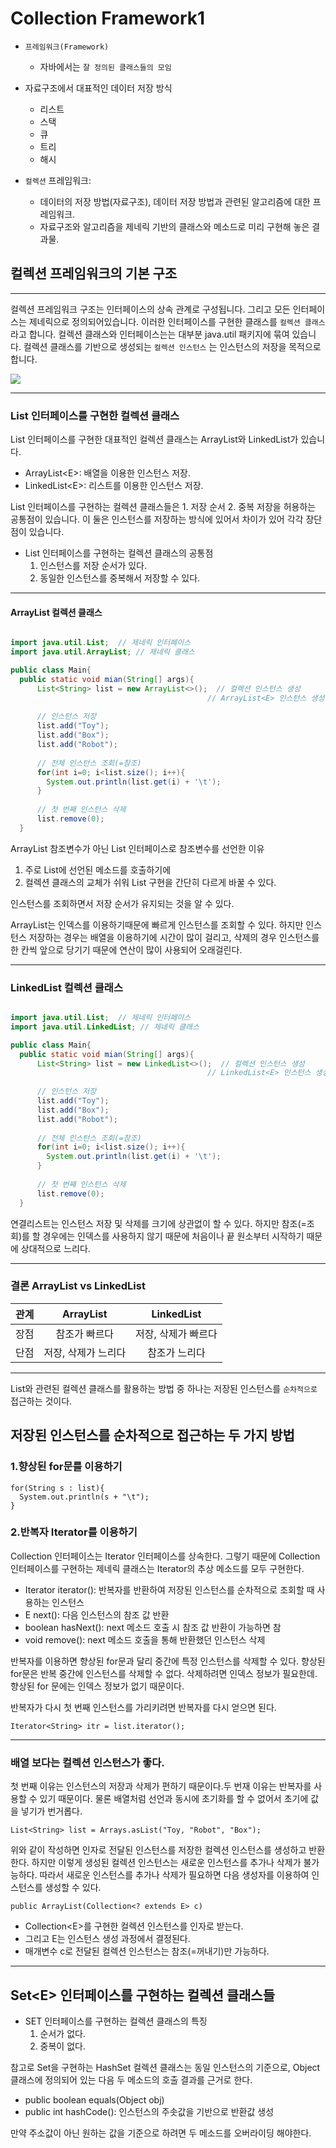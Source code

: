 # Collection Framework1

- `프레임워크(Framework)`
    - 자바에서는 `잘 정의된 클래스들의 모임`
    
- 자료구조에서 대표적인 데이터 저장 방식
  - 리스트
  - 스택
  - 큐
  - 트리
  - 해시

- `컬렉션` 프레임워크:
    - 데이터의 저장 방법(자료구조), 데이터 저장 방법과 관련된 알고리즘에 대한 프레임워크.
    - 자료구조와 알고리즘을 제네릭 기반의 클래스와 메소드로 미리 구현해 놓은 결과물.
  
## 컬렉션 프레임워크의 기본 구조

---

컬렉션 프레임워크 구조는 인터페이스의 상속 관계로 구성됩니다. 그리고 모든 인터페이스는 제네릭으로
정의되어있습니다. 이러한 인터페이스를 구현한 클래스를 `컬렉션 클래스`라고 합니다. 컬렉션 클래스와 인터페이스는는 대부분
java.util 패키지에 묶여 있습니다. 컬렉션 클래스를 기반으로 생성되는 `컬렉션 인스턴스`
는 인스턴스의 저장을 목적으로 합니다.

![](image/컬렉션프레임워크구조.png)
    

---

### List<E> 인터페이스를 구현한 컬렉션 클래스

List 인터페이스를 구현한 대표적인 컬렉션 클래스는
ArrayList와 LinkedList가 있습니다.

- ArrayList\<E>: 배열을 이용한 인스턴스 저장.
- LinkedList\<E>: 리스트를 이용한 인스턴스 저장.

List 인터페이스를 구현하는 컬렉션 클래스들은 1. 저장 순서 2. 중복 저장을 허용하는 공통점이 있습니다.
이 둘은 인스턴스를 저장하는 방식에 있어서 차이가 있어 각각 장단점이 있습니다. 

- List 인터페이스를 구현하는 컬렉션 클래스의 공통점
  1. 인스턴스를 저장 순서가 있다.
  2. 동일한 인스턴스를 중복해서 저장할 수 있다.
  
---

#### ArrayList 컬렉션 클래스

``` java

import java.util.List;  // 제네릭 인터페이스
import java.util.ArrayList; // 제네릭 클래스

public class Main{
  public static void mian(String[] args){ 
      List<String> list = new ArrayList<>();  // 컬렉션 인스턴스 생성
                                            // ArrayList<E> 인스턴스 생성
        
      // 인스턴스 저장
      list.add("Toy");
      list.add("Box");
      list.add("Robot");
      
      // 전체 인스턴스 조회(=참조)
      for(int i=0; i<list.size(); i++){
        System.out.println(list.get(i) + '\t');
      }
      
      // 첫 번째 인스턴스 삭제
      list.remove(0);
  } 
```

ArrayList 참조변수가 아닌 List 인터페이스로 참조변수를 선언한 이유
1. 주로 List<E>에 선언된 메소드를 호출하기에
2. 컬렉션 클래스의 교체가 쉬워 List 구현을 간단히 다르게 바꿀 수 있다.

인스턴스를 조회하면서 저장 순서가 유지되는 것을 알 수 있다.

ArrayList는 인덱스를 이용하기때문에 빠르게 인스턴스를 조회할 수 있다. 하지만 인스턴스 저장하는 경우는 배열을 이용하기에
시간이 많이 걸리고, 삭제의 경우 인스턴스를 한 칸씩 앞으로 당기기 때문에 연산이 많이 사용되어 오래걸린다.

---

### LinkedList 컬렉션 클래스

``` java

import java.util.List;  // 제네릭 인터페이스
import java.util.LinkedList; // 제네릭 클래스

public class Main{
  public static void mian(String[] args){ 
      List<String> list = new LinkedList<>();  // 컬렉션 인스턴스 생성
                                            // LinkedList<E> 인스턴스 생성
        
      // 인스턴스 저장
      list.add("Toy");
      list.add("Box");
      list.add("Robot");
      
      // 전체 인스턴스 조회(=참조)
      for(int i=0; i<list.size(); i++){
        System.out.println(list.get(i) + '\t');
      }
      
      // 첫 번째 인스턴스 삭제
      list.remove(0);
  } 
```

연결리스트는 인스턴스 저장 및 삭제를 크기에 상관없이 할 수 있다. 하지만
참조(=조회)를 할 경우에는 인덱스를 사용하지 않기 때문에 처음이나 끝 원소부터
시작하기 때문에 상대적으로 느리다.

---

### 결론 ArrayList vs LinkedList

|관계|ArrayList|LinkedList|
|:------:|:------:|:------:|
|장점|참조가 빠르다| 저장, 삭제가 빠르다|
|단점| 저장, 삭제가 느리다| 참조가 느리다|

---

List와 관련된 컬렉션 클래스를 활용하는 방법 중 하나는 저장된
인스턴스를 `순차적으로` 접근하는 것이다.

## 저장된 인스턴스를 순차적으로 접근하는 두 가지 방법

### 1.향상된 for문를 이용하기

```
for(String s : list){
  System.out.println(s + "\t");
}
```

### 2.반복자 Iterator<T>를 이용하기

Collection 인터페이스는 Iterator 인터페이스를 상속한다. 그렇기 때문에
Collection 인터페이스를 구현하는 제네릭 클래스는 Iterator의 추상 메소드를
모두 구현한다.

- Iterator<T> iterator(): 반복자를 반환하여 저장된 인스턴스를 순차적으로 조회할 때
  사용하는 인스턴스
- E next(): 다음 인스턴스의 참조 값 반환
- boolean hasNext(): next 메소드 호출 시 참조 값 반환이 가능하면 참
- void remove(): next 메소드 호출을 통해 반환했던 인스턴스 삭제

반복자를 이용하면 향상된 for문과 달리 중간에 특정 인스턴스를 삭제할 수 있다. 향상된
for문은 반복 중간에 인스턴스를 삭제할 수 없다. 삭제하려면 인덱스 정보가 필요한데. 향상된 for
문에는 인덱스 정보가 없기 때문이다.

반복자가 다시 첫 번째 인스턴스를 가리키려면 반복자를 다시 얻으면 된다.

`Iterator<String> itr = list.iterator();`

---

### 배열 보다는 컬렉션 인스턴스가 좋다.

첫 번째 이유는 인스턴스의 저장과 삭제가 편하기 때문이다.두 번재 이유는 반복자를 사용할 수 있기
때문이다. 물론 배열처럼 선언과 동시에 초기화를 할 수 없어서 초기에 값을 넣기가 번거롭다.
 
`List<String> list = Arrays.asList("Toy, "Robot", "Box");`

위와 같이 작성하면 인자로 전달된 인스턴스를 저장한 컬렉션 인스턴스를 생성하고 반환한다.
하지만 이렇게 생성된 컬렉션 인스턴스는 새로운 인스턴스를 추가나 삭제가 불가능하다. 따라서
새로운 인스턴스를 추가나 삭제가 필요하면 다음 생성자를 이용하여 인스턴스를 생성할 수 있다.

`public ArrayList(Collection<? extends E> c)`

- Collection\<E>를 구현한 컬렉션 인스턴스를 인자로 받는다.
- 그리고 E는 인스턴스 생성 과정에서 결정된다.
- 매개변수 c로 전달된 컬렉션 인스턴스는 참조(=꺼내기)만 가능하다.

---

## Set\<E> 인터페이스를 구현하는 컬렉션 클래스들

- SET 인터페이스를 구현하는 컬렉션 클래스의 특징
  1. 순서가 없다.
  2. 중복이 없다.
  
참고로 Set을 구현하는 HashSet 컬렉션 클래스는 동일 인스턴스의 기준으로,
Object 클래스에 정의되어 있는 다음 두 메소드의 호출 결과를 근거로 한다.
- public boolean equals(Object obj)
- public int hashCode(): 인스턴스의 주솟값을 기반으로 반환값 생성

만약 주소값이 아닌 원하는 값을 기준으로 하려면 두 메소드를 오버라이딩 해야한다.

##
